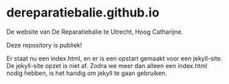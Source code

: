 # dereparatiebalie.github.io

De website van De Reparatiebalie te Utrecht, Hoog Catharijne.

Deze repository is publiek!

Er staat nu een index.html, en er is een opstart gemaakt voor een jekyll-site.
De jekyll-site opzet is niet af. Zodra we meer dan alleen een index.html nodig hebben, is het handig om jekyll te gaan gebruiken.


